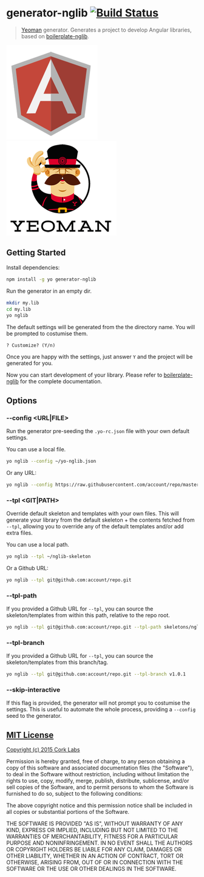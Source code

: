 # generator-nglib [![Build Status](https://secure.travis-ci.org/cork-labs/generator-nglib.png?branch=master)](https://travis-ci.org/cork-labs/generator-nglib)

> [Yeoman](http://yeoman.io) generator. Generates a project to develop Angular libraries, based on [boilerplate-nglib](https://github.com/cork-labs/boilerplate-nglib).

![Angular](assets/angular.png) ![Yeoman](assets/yeoman.png)

## Getting Started

Install dependencies:

```bash
npm install -g yo generator-nglib
```

Run the generator in an empty dir.

```bash
mkdir my.lib
cd my.lib
yo nglib
```

The default settings will be generated from the the directory name. You will be prompted to costumise them.

```
? Customize? (Y/n)
```

Once you are happy with the settings, just answer `Y` and the project will be generated for you.

Now you can start development of your library. Please refer to [boilerplate-nglib](https://github.com/cork-labs/boilerplate-nglib)
for the complete documentation.


## Options

### --config <URL|FILE>

Run the generator pre-seeding the `.yo-rc.json` file with your own default settings.

You can use a local file.

```bash
yo nglib --config ~/yo-nglib.json
```

Or any URL:

```bash
yo nglib --config https://raw.githubusercontent.com/account/repo/master/my-yo-rc.seed.json
```

### --tpl <GIT|PATH>

Override default skeleton and templates with your own files. This will generate your library from the default
skeleton + the contents fetched from `--tpl`, allowing you to override any of the default templates and/or add extra
files.

You can use a local path.

```bash
yo nglib --tpl ~/nglib-skeleton
```

Or a Github URL:

```bash
yo nglib --tpl git@github.com:account/repo.git
```

### --tpl-path <PATH>

If you provided a Github URL for `--tpl`, you can source the skeleton/templates from within this path, relative to the
repo root.

```bash
yo nglib --tpl git@github.com:account/repo.git --tpl-path skeletons/nglib
```

### --tpl-branch <BRANCH>

If you provided a Github URL for `--tpl`, you can source the skeleton/templates from this branch/tag.

```bash
yo nglib --tpl git@github.com:account/repo.git --tpl-branch v1.0.1
```

### --skip-interactive

If this flag is provided, the generator will not prompt you to costumise the settings. This is useful to automate the
whole process, providing a `--config` seed to the generator.


## [MIT License](LICENSE-MIT)

[Copyright (c) 2015 Cork Labs](http://cork-labs.mit-license.org/2015)

Permission is hereby granted, free of charge, to any person obtaining a copy of
this software and associated documentation files (the "Software"), to deal in
the Software without restriction, including without limitation the rights to
use, copy, modify, merge, publish, distribute, sublicense, and/or sell copies of
the Software, and to permit persons to whom the Software is furnished to do so,
subject to the following conditions:

The above copyright notice and this permission notice shall be included in all
copies or substantial portions of the Software.

THE SOFTWARE IS PROVIDED "AS IS", WITHOUT WARRANTY OF ANY KIND, EXPRESS OR
IMPLIED, INCLUDING BUT NOT LIMITED TO THE WARRANTIES OF MERCHANTABILITY, FITNESS
FOR A PARTICULAR PURPOSE AND NONINFRINGEMENT. IN NO EVENT SHALL THE AUTHORS OR
COPYRIGHT HOLDERS BE LIABLE FOR ANY CLAIM, DAMAGES OR OTHER LIABILITY, WHETHER
IN AN ACTION OF CONTRACT, TORT OR OTHERWISE, ARISING FROM, OUT OF OR IN
CONNECTION WITH THE SOFTWARE OR THE USE OR OTHER DEALINGS IN THE SOFTWARE.
